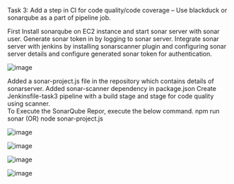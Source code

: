 Task 3:
Add a step in CI for code quality/code coverage – Use blackduck or sonarqube as a part of
pipeline job.

First Install sonarqube on EC2 instance and start sonar server with sonar user.
Generate sonar token in by logging to sonar server.
Integrate sonar server with jenkins by  installing sonarscanner plugin and configuring sonar server details and configure generated sonar token for authentication.


![image](https://github.com/mithun-divya/Ybrant-interview/assets/125994104/c92fd7f9-d080-4246-974f-1cddf788eb32)


Added a sonar-project.js file in the repository which contains details of sonarserver.
Added sonar-scanner dependency in package.json
Create Jenkinsfile-task3  pipeline with a build stage and stage for code quality using scanner.  
To Execute the SonarQube Repor, execute the below command.
npm run sonar
(OR)
node sonar-project.js


![image](https://github.com/mithun-divya/Ybrant-interview/assets/125994104/fc86fb1d-6c25-4971-a722-eb1e32fc1893)


![image](https://github.com/mithun-divya/Ybrant-interview/assets/125994104/5646d03c-8750-44b3-bd50-dca6a94f1c4b)


![image](https://github.com/mithun-divya/Ybrant-interview/assets/125994104/559b24b4-aea0-478e-90c4-34f533629da3)


![image](https://github.com/mithun-divya/Ybrant-interview/assets/125994104/5ae045bf-8c89-4844-930a-7c7f3b3b3ef9)





   


 


 


 
